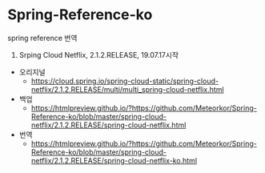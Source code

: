 # Spring-Reference-ko

spring reference 번역

1. Srping Cloud Netflix, 2.1.2.RELEASE, 19.07.17시작
* 오리지널
  * https://cloud.spring.io/spring-cloud-static/spring-cloud-netflix/2.1.2.RELEASE/multi/multi_spring-cloud-netflix.html
* 백업
  * https://htmlpreview.github.io/?https://github.com/Meteorkor/Spring-Reference-ko/blob/master/spring-cloud-netflix/2.1.2.RELEASE/spring-cloud-netflix.html
* 번역
  * https://htmlpreview.github.io/?https://github.com/Meteorkor/Spring-Reference-ko/blob/master/spring-cloud-netflix/2.1.2.RELEASE/spring-cloud-netflix-ko.html



